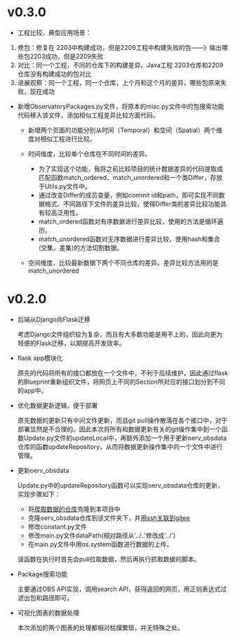 # v0.3.0
- 工程比较，典型应用场景：
1. 修包：修复在 2203中构建成功，但是2209工程中构建失败的包——》输出哪些包2203成功，但是2209失败
2. 对比：同一个工程，不同的仓库下的构建差异。Java工程 2203仓库和2209仓库没有构建成功的包对比
3. 进展观察：同一个工程，同一个仓库，上个月和这个月的差异，哪些包原来失败，现在成功


- 新增ObservatoryPackages.py文件，将原本的misc.py文件中的包搜索功能代码移入该文件，添加相似工程差异比较方面代码。

  - 新增两个页面的功能分别从时间（Temporal）和空间（Spatial）两个维度对相似工程进行比较。
  - 时间维度，比较单个仓库在不同时间的差异。

    - 为了实现这个功能，我将之前比较项目的统计数据差异的代码提取成匹配函数match_ordered、match_unordered和一个类Differ，存放于Utils.py文件中。
    - 通过改变Differ的成员变量，例如commit id和path，即可实现不同数据格式、不同路径下文件的差异比较，使得Differ类的差异比较功能具有较高泛用性。
    - match_ordered函数对有序数据进行差异比较，使用的方法是循环遍历。
    - match_unordered函数对无序数据进行差异比较，使用hash和集合(交集，差集)的方法切割数据。
  
  - 空间维度，比较最新数据下两个不同仓库的差异。差异比较方法用的是match_unordered

# v0.2.0
- 后端从Django向Flask迁移
  
  考虑Django文件组织较为复杂，而且有大多数功能是用不上的，因此向更为轻便的Flask迁移，以期提高开发效率。
- flask app模块化

  原先的代码将所有的接口都放在一个文件中，不利于后续维护，因此通过flask的Blueprint重新组织文件，将网页上不同的Section所对应的接口划分到不同的app中。

- 优化数据更新逻辑，便于部署

  原先数据的更新只有中间文件更新，而且git pull操作散落在各个接口中，对于部署显然是不合理的。因此本次将所有和数据更新有关的git操作集中到一个函数Update.py文件的updateLocal中，再额外添加一个用于更新oerv_obsdata仓库的函数updateRepository，从而将数据更新操作集中的一个文件中进行管理。

- 更新oerv_obsdata

  Update.py中的updateRepository函数可以实现oerv_obsdata仓库的更新，实现步骤如下：
  - 将[爬取数据的仓库](https://gitee.com/phoebe-xi/oerv_script/tree/master/obs)克隆到本项目中
  - 克隆oerv_obsdata仓库到该文件夹下，并[用ssh关联到gitee](https://todebug.com/tips/)
  - 修改constant.py文件
  - 修改main.py文件dataPath(相对路径从'../..'修改成'../')
  - 在main.py文件中用os.system函数进行数据的上传。
  
  该函数在执行时首先会pull拉取数据，然后再执行抓取数据的脚本。

- Package搜索功能

  主要通过OBS API实现，调用search API，获得返回的网页，用正则表达式过滤出包和路径即可。

- 可视化图表的数据处理

  本次添加的两个图表的处理都相对枯燥繁琐，并无特殊之处。